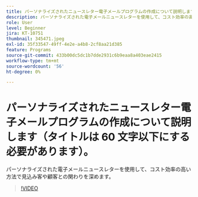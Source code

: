 ```yaml
---
title: パーソナライズされたニュースレター電子メールプログラムの作成について説明します（タイトルは 60 文字以下にする必要があります）。
description: パーソナライズされた電子メールニュースレターを使用して、コスト効率の高い方法で見込み客や顧客との関わりを深めます。
role: User
level: Beginner
jira: KT-10751
thumbnail: 345471.jpeg
exl-id: 35f33547-49ff-4e2e-a4b8-2cf8aa21d385
feature: Programs
source-git-commit: 433b00dc5dc1b7dde2931c6b9eaa8a403eae2415
workflow-type: tm+mt
source-wordcount: '56'
ht-degree: 0%

---
```


# パーソナライズされたニュースレター電子メールプログラムの作成について説明します（タイトルは 60 文字以下にする必要があります）。

パーソナライズされた電子メールニュースレターを使用して、コスト効率の高い方法で見込み客や顧客との関わりを深めます。

>[!VIDEO](https://video.tv.adobe.com/v/345471/?quality=12&learn=on)
